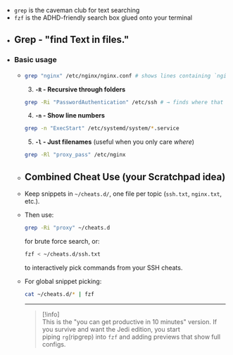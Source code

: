 - `grep` is the caveman club for text searching
- `fzf` is the ADHD-friendly search box glued onto your terminal
- ## Grep - "find Text in files."
- ### **Basic usage**
	- ```bash
	  grep "nginx" /etc/nginx/nginx.conf # shows lines containing `nginx`
	  ```
	  
	  3. **`-R` - Recursive through folders**
	  
	  ```bash
	  grep -Ri "PasswordAuthentication" /etc/ssh # → finds where that SSH option hides.
	  ```
	  
	  4. **`-n` - Show line numbers**
	  
	  ```bash
	  grep -n "ExecStart" /etc/systemd/system/*.service
	  ```
	  
	  5. **`-l` - Just filenames** (useful when you only care _where_)
	  
	  ```bash
	  grep -Rl "proxy_pass" /etc/nginx
	  ```
	- ## Combined Cheat Use (your Scratchpad idea)
	- Keep snippets in `~/cheats.d/`, one file per topic (`ssh.txt`, `nginx.txt`, etc.).
	- Then use:
	  
	    ```bash
	    grep -Ri "proxy" ~/cheats.d
	    ```
	  
	    for brute force search, or:
	  
	    ```bash
	    fzf < ~/cheats.d/ssh.txt
	    ```
	  
	    to interactively pick commands from your SSH cheats.
	- For global snippet picking:
	  
	    ```bash
	    cat ~/cheats.d/* | fzf
	    ```
	  
	  ---
	  
	  >[!info]  
	  >This is the "you can get productive in 10 minutes" version. If you survive and want the Jedi edition, you start piping `rg`(ripgrep) into `fzf` and adding previews that show full configs.